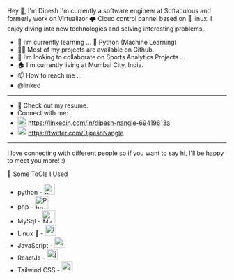 Hey 👋, I'm Dipesh
I'm currently a software engineer at Softaculous and formerly work on Virtualizor 🌩️ Cloud control pannel based on 🌱 linux.
I enjoy diving into new technologies and solving interesting problems..

- 🌱 I’m currently learning ... 🔭 Python (Machine Learning)
- 👨‍💻 Most of my projects are available on Github.
- 💞️ I’m looking to collaborate on Sports Analytics Projects ...
- 🏠 I'm currently living at Mumbai City, India.
- 📫 How to reach me ...
- @linked
- ---------------------------------------------------------------------------------------------------------------
- 📙 Check out my resume.
- Connect with me:
- <img src = "https://cdn1.iconfinder.com/data/icons/logotypes/32/circle-linkedin-512.png" alt="Linkedin logo" width="20"> https://linkedin.com/in/dipesh-nangle-69419613a
- <img src = "https://upload.wikimedia.org/wikipedia/commons/5/53/X_logo_2023_original.svg" alt="twitter logo" width="20"> https://twitter.com/DipeshNangle
-----------------------------------------------------------------------------------------------------------------

 I love connecting with different people so if you want to say hi, I'll be happy to meet you more! :)

🚀 Some ToOls I Used
- python - <img src="https://upload.wikimedia.org/wikipedia/commons/c/c3/Python-logo-notext.svg" alt="Python Logo" width="25">
- php - <img src="https://www.php.net/images/logos/new-php-logo.svg" alt="Php Logo" width="30">
- MySql - <img src="https://www.mysql.com/common/logos/logo-mysql-170x115.png" alt="Mysql Logo" width="30">
- Linux 🐧 - <img src="https://upload.wikimedia.org/wikipedia/commons/3/35/Tux.svg" alt="linux Logo" width="25">
- JavaScript - <img src="https://cdn.worldvectorlogo.com/logos/logo-javascript.svg" alt="javascript Logo" width="25">
- ReactJs - <img src="https://upload.wikimedia.org/wikipedia/commons/a/a7/React-icon.svg" alt="javascript Logo" width="25">
- Tailwind CSS - <img src="https://tailwindcss.com/_next/static/media/tailwindcss-mark.3c5441fc7a190fb1800d4a5c7f07ba4b1345a9c8.svg" alt="javascript Logo" width="25">
